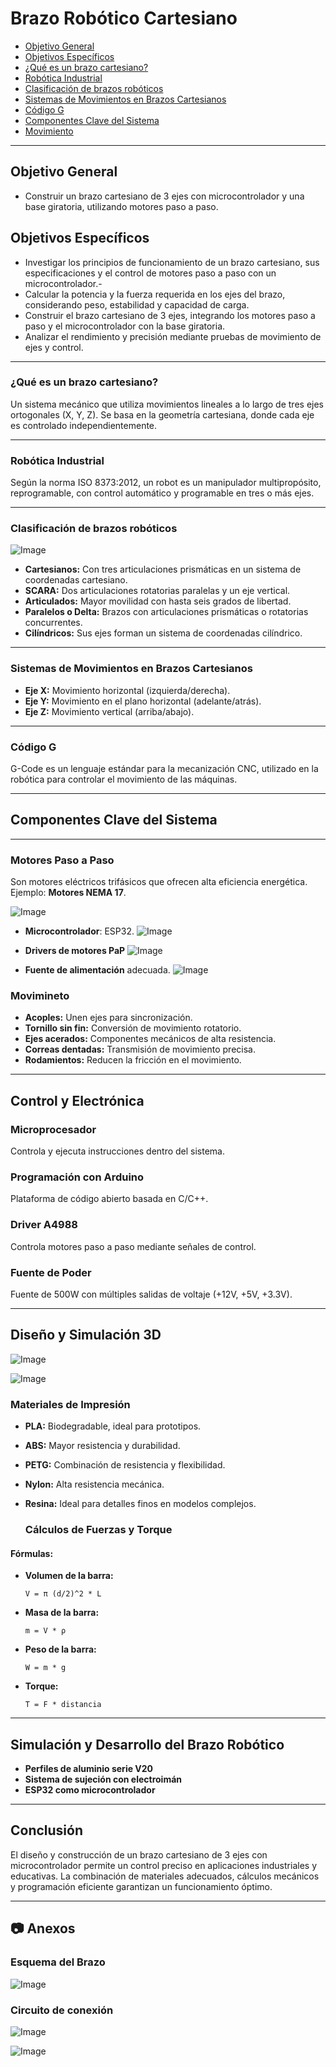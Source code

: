 # Brazo Robótico Cartesiano

- [Objetivo General](#objetivo-general)
- [Objetivos Específicos](#objetivos-especificos)
- [¿Qué es un brazo cartesiano?](#que-es-un-brazo-cartesiano)
- [Robótica Industrial](#robotica-industrial)
- [Clasificación de brazos robóticos](#clasificacion-de-brazos-roboticos)
- [Sistemas de Movimientos en Brazos Cartesianos](#sistemas-de-movimientos-en-brazos-cartesianos)
- [Código G](#codigo-g)
- [Componentes Clave del Sistema](#componentes-clave-del-sistema)
- [Movimiento](#movimiento)




***
<a id="objetivo-general"></a>
## Objetivo General
- Construir un brazo cartesiano de 3 ejes con microcontrolador y una base giratoria, utilizando motores paso a paso.

<a id="objetivos-especificos"></a>
## Objetivos Específicos
- Investigar los principios de funcionamiento de un brazo cartesiano, sus especificaciones y el control de motores paso a paso con un microcontrolador.-
-  Calcular la potencia y la fuerza requerida en los ejes del brazo, considerando peso, estabilidad y capacidad de carga.
- Construir el brazo cartesiano de 3 ejes, integrando los motores paso a paso y el microcontrolador con la base giratoria.
- Analizar el rendimiento y precisión mediante pruebas de movimiento de ejes y control.

***
<a id="que-es-un-brazo-cartesiano"></a>
### ¿Qué es un brazo cartesiano?
Un sistema mecánico que utiliza movimientos lineales a lo largo de tres ejes ortogonales (X, Y, Z). Se basa en la geometría cartesiana, donde cada eje es controlado independientemente.
***

<a id="robotica-industrial"></a>
### Robótica Industrial
Según la norma ISO 8373:2012, un robot es un manipulador multipropósito, reprogramable, con control automático y programable en tres o más ejes.
***

<a id="clasificacion-de-brazos-roboticos"></a>
### Clasificación de brazos robóticos
![Image](https://github.com/user-attachments/assets/d89869be-9f38-4406-99eb-73e7f4e1adf2)
- **Cartesianos:** Con tres articulaciones prismáticas en un sistema de coordenadas cartesiano.
- **SCARA:** Dos articulaciones rotatorias paralelas y un eje vertical.
- **Articulados:** Mayor movilidad con hasta seis grados de libertad.
- **Paralelos o Delta:** Brazos con articulaciones prismáticas o rotatorias concurrentes.
- **Cilíndricos:** Sus ejes forman un sistema de coordenadas cilíndrico.
***


<a id="sistemas-de-movimientos-en-brazos-cartesianos"></a>
### Sistemas de Movimientos en Brazos Cartesianos

- **Eje X:** Movimiento horizontal (izquierda/derecha).
- **Eje Y:** Movimiento en el plano horizontal (adelante/atrás).
- **Eje Z:** Movimiento vertical (arriba/abajo).
***

<a id="codigo-g"></a>
### Código G

G-Code es un lenguaje estándar para la mecanización CNC, utilizado en la robótica para controlar el movimiento de las máquinas.

---
<a id="componentes-clave-del-sistema"></a>
## Componentes Clave del Sistema
***


### Motores Paso a Paso
Son motores eléctricos trifásicos que ofrecen alta eficiencia energética. Ejemplo: **Motores NEMA 17**.

![Image](https://github.com/user-attachments/assets/5feac370-d209-46e9-9c3a-86db31dc4caa)

- **Microcontrolador**: ESP32.
![Image](https://github.com/user-attachments/assets/b3fbded4-4d16-447c-b6c9-352b690ca49f)
  
- **Drivers de motores PaP**
![Image](https://github.com/user-attachments/assets/204d4e3d-5567-42bb-8c16-1360aeeea3ca)

- **Fuente de alimentación** adecuada.
![Image](https://github.com/user-attachments/assets/abb0276e-3a49-4211-9943-76615c6a1aca)


### Movimineto

- **Acoples:** Unen ejes para sincronización.
- **Tornillo sin fin:** Conversión de movimiento rotatorio.
- **Ejes acerados:** Componentes mecánicos de alta resistencia.
- **Correas dentadas:** Transmisión de movimiento precisa.
- **Rodamientos:** Reducen la fricción en el movimiento.

---

## Control y Electrónica

### Microprocesador

Controla y ejecuta instrucciones dentro del sistema.

### Programación con Arduino

Plataforma de código abierto basada en C/C++.

### Driver A4988

Controla motores paso a paso mediante señales de control.

### Fuente de Poder

Fuente de 500W con múltiples salidas de voltaje (+12V, +5V, +3.3V).

---

## Diseño y Simulación 3D

![Image](https://github.com/user-attachments/assets/8e27e7ab-1b6c-4ee7-a800-d591a43c64f7)

![Image](https://github.com/user-attachments/assets/4ca305b4-8a14-4187-ad84-7c360eeae879)


### Materiales de Impresión

- **PLA:** Biodegradable, ideal para prototipos.
- **ABS:** Mayor resistencia y durabilidad.
- **PETG:** Combinación de resistencia y flexibilidad.
- **Nylon:** Alta resistencia mecánica.
- **Resina:** Ideal para detalles finos en modelos complejos.

  ### Cálculos de Fuerzas y Torque

#### Fórmulas:

- **Volumen de la barra:**
  ```
  V = π (d/2)^2 * L
  ```
- **Masa de la barra:**
  ```
  m = V * ρ
  ```
- **Peso de la barra:**
  ```
  W = m * g
  ```
- **Torque:**
  ```
  T = F * distancia
  ```

---

## Simulación y Desarrollo del Brazo Robótico

- **Perfiles de aluminio serie V20**
- **Sistema de sujeción con electroimán**
- **ESP32 como microcontrolador**

---

## Conclusión

El diseño y construcción de un brazo cartesiano de 3 ejes con microcontrolador permite un control preciso en aplicaciones industriales y educativas. La combinación de materiales adecuados, cálculos mecánicos y programación eficiente garantizan un funcionamiento óptimo.

---

## 📷 Anexos
### Esquema del Brazo
![Image](https://github.com/user-attachments/assets/99e8b9d5-a120-4ba8-838d-2c55e0156355)

### Circuito de conexión
![Image](https://github.com/user-attachments/assets/725cbcff-e970-430f-b057-2a2048067d81)

![Image](https://github.com/user-attachments/assets/42c8c51f-d08f-4478-98b2-434e1774dad8)


